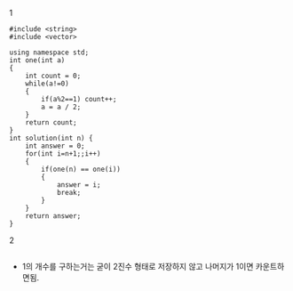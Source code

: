 1
```
#include <string>
#include <vector>

using namespace std;
int one(int a)
{
    int count = 0;
    while(a!=0)
    {
        if(a%2==1) count++;
        a = a / 2;
    }
    return count;
}
int solution(int n) {
    int answer = 0;
    for(int i=n+1;;i++)
    {
        if(one(n) == one(i))
        {
            answer = i;
            break;
        }
    }
    return answer;
}
```
2
```

```
+ 1의 개수를 구하는거는 굳이 2진수 형태로 저장하지 않고 나머지가 1이면 카운트하면됨.